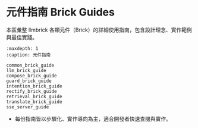 # 元件指南 Brick Guides

本區彙整 llmbrick 各類元件（Brick）的詳細使用指南，包含設計理念、實作範例與最佳實踐。

```{toctree}
:maxdepth: 1
:caption: 元件指南

common_brick_guide
llm_brick_guide
compose_brick_guide
guard_brick_guide
intention_brick_guide
rectify_brick_guide
retrieval_brick_guide
translate_brick_guide
sse_server_guide
```

- 每份指南皆以步驟化、實作導向為主，適合開發者快速查閱與實作。